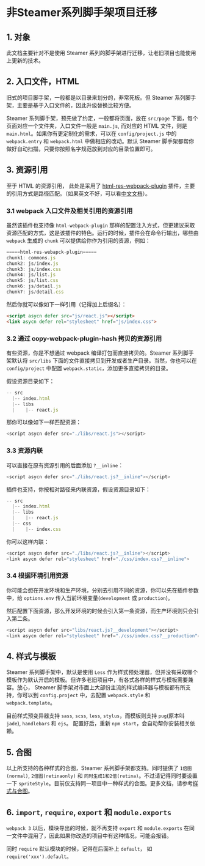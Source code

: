 # 非Steamer系列脚手架项目迁移

## 1. 对象

此文档主要针对不是使用 Steamer 系列的脚手架进行迁移，让老旧项目也能使用上更新的技术。

## 2. 入口文件，HTML

旧式的项目脚手架，一般都是以目录来划分的，非常死板。但 Steamer 系列脚手架，主要是基于入口文件的，因此升级替换比较方便。

Steamer 系列脚手架，预先做了约定，一般都将页面，放在 `src/page` 下面，每个页面对应一个文件夹，入口文件一般是 `main.js`, 而对应的 HTML 文件，则是 `main.html`。如果你有更定制化的需求，可以在 `config/project.js` 中的 `webpack.entry` 和 `webpack.html` 中做相应的改动。默认 Steamer 脚手架都帮你做好自动扫描，只要你按照名字规范放到对应的目录位置即可。


## 3. 资源引用

至于 HTML 的资源引用， 此处是采用了 [html-res-webpack-plugin](https://github.com/lcxfs1991/html-res-webpack-plugin) 插件，主要的引用方式是路径匹配。（如果英文不好，可以看[中文文档](https://github.com/lcxfs1991/html-res-webpack-plugin/blob/v3/README_ZH.md)）。

### 3.1 webpack 入口文件及相关引用的资源引用
虽然该插件也支持像 `html-webpack-plugin` 那样的配置注入方式，但更建议采取资源匹配的方式，这是该插件的特色。运行的时候，插件会在命令行输出，哪些由 `webpack` 生成的 `chunk` 可以提供给你作为引用的资源，例如：

```javascript
=====html-res-webapck-plugin=====
chunk1: commons.js
chunk2: js/index.js
chunk3: js/index.css
chunk4: js/list.js
chunk5: js/list.css
chunk6: js/detail.js
chunk7: js/detail.css
```

然后你就可以像如下一样引用（记得加上后缀名）：
```html
<script asycn defer src="js/react.js"></script>
<link asycn defer rel="stylesheet" href="js/index.css">
```

### 3.2 通过 copy-webpack-plugin-hash 拷贝的资源引用
有些资源，你是不想通过 webpack 编译打包而直接拷贝的。Steamer 系列脚手架默认将 `src/libs` 下面的文件直接拷贝到开发或者生产目录。当然，你也可以在 `config/project` 中配置 `webpack.static`，添加更多直接拷贝的目录。

假设资源目录如下：
```javascript
-- src
  |-- index.html
  |-- libs
  |    |-- react.js
```

那你可以像如下一样匹配资源：
```javascript
<script asycn defer src="./libs/react.js"></script>
```

### 3.3 资源内联
可以直接在原有资源引用的后面添加 `?__inline`：
```javascript
<script asycn defer src="./libs/react.js?__inline"></script>
```

插件也支持，你按相对路径来内联资源，假设资源目录如下：

```javascript
-- src
  |-- index.html
  |-- libs
  |    |-- react.js
  |-- css
  |    |-- index.css
```

你可以这样内联：
```javascript
<script asycn defer src="./libs/react.js?__inline"></script>
<link asycn defer rel="stylesheet" href="./css/index.css?__inline">
```

### 3.4 根据环境引用资源
你可能会想在开发环境和生产环境，分别去引用不同的资源，你可以先在插件参数中，给 `options.env` 传入当前环境变量(`development` 或 `production`)。

然后配置下面资源，那么开发环境的时候会引入第一条资源，而生产环境则只会引入第二条。

```javascript
<script asycn defer src="libs/react.js?__development"></script>
<link asycn defer rel="stylesheet" href="./css/index.css?__production">
```

## 4. 样式与模板

Steamer 系列脚手架中，默认是使用 `Less` 作为样式预处理器，但并没有采取哪个模板作为默认开启的模板。但许多老旧项目中，有各式各样的样式与模板需要兼容。放心， Steamer 脚手架对市面上大部份主流的样式编译器与模板都有所支持，你可以到 `config.project` 中，去配置 `webpack.style` 和 `webpack.template`。

目前样式预变异器支持 `sass`, `scss`, `less`, `stylus`，而模板则支持 `pug`(原本叫 `jade`), `handlebars` 和 `ejs`。 配置好后，重新 `npm start`，会自动帮你安装相关依赖。

## 5. 合图

以上所支持的各种样式的合图，Steamer 系列脚手架都支持。同时提供了 `1倍图(normal)`, `2倍图(retinaonly)` 和 `同时生成1和2倍(retina)`。不过请记得同时要设置一下 `spriteStyle`。目前仅支持同一项目中一种样式的合图。更多文档，请参考[样式与合图](/docs/projectkits/Style-Sprites.html)。


## 6. `import`, `require`, `export` 和 `module.exports`

`webpack 3` 以后，模块导出的时候，就不再支持 `export` 和 `module.exports` 在同一文件中混用了，因此如果你改造的项目中有这种情况，可能会报错。

同时 `require` 默认模块的时候，记得在后面补上 `default`， 如 `require('xxx').default`。
